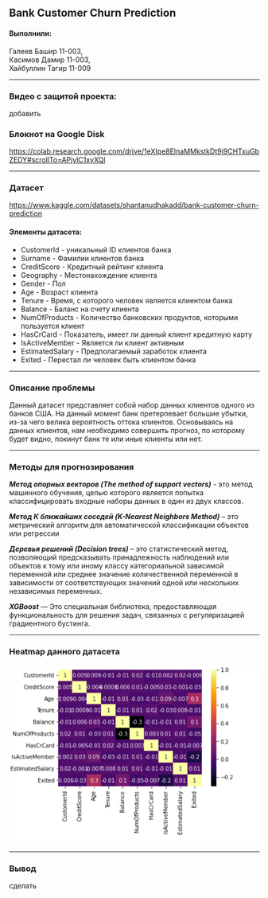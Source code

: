 ﻿## Bank Customer Churn Prediction

#### Выполнили: 
Галеев Башир 11-003,\
Касимов Дамир 11-003,\
Хайбуллин Тагир 11-009

----
### Видео с защитой проекта:

добавить

### Блокнот на Google Disk
https://colab.research.google.com/drive/1eXIpe8ElnaMMkstkDt9j9CHTxuGbZEDY#scrollTo=APjylC1xyXQl

----

### Датасет
https://www.kaggle.com/datasets/shantanudhakadd/bank-customer-churn-prediction

#### Элементы датасета:

* CustomerId - уникальный ID клиентов банка
* Surname - Фамилии клиентов банка
* CreditScore - Кредитный рейтинг клиента
* Geography - Местонахождение клиента
* Gender - Пол
* Age - Возраст клиента
* Tenure - Время, с которого человек является клиентом банка
* Balance - Баланс на счету клиента
* NumOfProducts - Количество банковских продуктов, которыми пользуется клиент
* HasCrCard - Показатель, имеет ли данный клиент кредитную карту
* IsActiveMember - Является ли клиент активным
* EstimatedSalary - Предполагаемый заработок клиента
* Exited - Перестал ли человек быть клиентом банка

----

### Описание проблемы
Данный датасет представляет собой набор данных клиентов одного из банков США. На данный момент банк претерпевает большие убытки, из-за чего велика вероятность оттока клиентов.
Основываясь на данных клиентов, нам необходимо совершить прогноз, по которому будет видно, покинут банк те или иные клиенты или нет.

----
### Методы для прогнозирования

***Метод опорных векторов (The method of support vectors)*** - это метод машинного обучения, целью которого является попытка классифицировать входные наборы данных в один из двух классов.

***Метод К ближайших соседей (K-Nearest Neighbors Method)***  – это метрический алгоритм для автоматической классификации объектов или регрессии

***Деревья решений (Decision trees)***  – это статистический метод, позволяющий предсказывать принадлежность наблюдений или объектов к тому или иному классу категориальной зависимой переменной или среднее значение количественной переменной в зависимости от соответствующих значений одной или нескольких независимых переменных.

***XGBoost*** — Это специальная библиотека, предоставляющая функциональность для решения задач, связанных с регуляризацией градиентного бустинга.

----


### Heatmap данного датасета

![alt text](img.png?raw=true)

----
### Вывод

сделать
